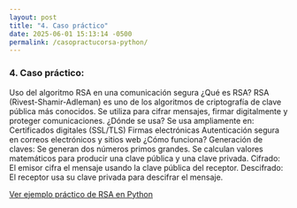 ```yaml
---
layout: post
title: "4. Caso práctico"
date: 2025-06-01 15:13:14 -0500
permalink: /casopractucorsa-python/
---
```


### 4. Caso práctico:
Uso del algoritmo RSA en una comunicación segura
¿Qué es RSA?
RSA (Rivest-Shamir-Adleman) es uno de los algoritmos de criptografía de clave pública más conocidos. Se utiliza para cifrar mensajes, firmar digitalmente y proteger comunicaciones.
¿Dónde se usa?
Se usa ampliamente en:
Certificados digitales (SSL/TLS)
Firmas electrónicas
Autenticación segura en correos electrónicos y sitios web
¿Cómo funciona?
Generación de claves:
Se generan dos números primos grandes.
Se calculan valores matemáticos para producir una clave pública y una clave privada.
Cifrado:
El emisor cifra el mensaje usando la clave pública del receptor.
Descifrado:
El receptor usa su clave privada para descifrar el mensaje.

[Ver ejemplo práctico de RSA en Python]( /rsa-python.html )

